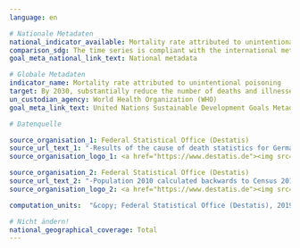 ```yaml
---
language: en

# Nationale Metadaten
national_indicator_available: Mortality rate attributed to unintentional poisoning
comparison_sdg: The time series is compliant with the international metadata description.
goal_meta_national_link_text: National metadata

# Globale Metadaten
indicator_name: Mortality rate attributed to unintentional poisoning
target: By 2030, substantially reduce the number of deaths and illnesses from hazardous chemicals and air, water and soil pollution and contamination
un_custodian_agency: World Health Organization (WHO)
goal_meta_link_text: United Nations Sustainable Development Goals Metadata

# Datenquelle

source_organisation_1: Federal Statistical Office (Destatis)
source_url_text_1: "-Results of the cause of death statistics for Germany, detailed 4-digit codes of ICD-10 classification"
source_organisation_logo_1: <a href="https://www.destatis.de"><img src="https://g205sdgs.github.io/sdg-indicators/public/LogosEn/destatis.png" alt="Logo Destatis" /></a>

source_organisation_2: Federal Statistical Office (Destatis)
source_url_text_2: "-Population 2010 calculated backwards to Census 2011 (Only available in German)"
source_organisation_logo_2: <a href="https://www.destatis.de"><img src="https://g205sdgs.github.io/sdg-indicators/public/LogosEn/destatis.png" alt="Logo Destatis" /></a>

computation_units:  "&copy; Federal Statistical Office (Destatis), 2019"

# Nicht ändern!
national_geographical_coverage: Total
---
```

